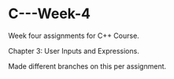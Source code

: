 # C---Week-4

Week four assignments for C++ Course.

Chapter 3: User Inputs and Expressions. 

Made different branches on this per assignment. 

